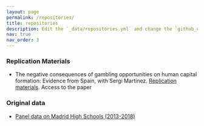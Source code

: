 ```yaml
---
layout: page
permalink: /repositories/
title: repositories
description: Edit the `_data/repositories.yml` and change the `github_users` and `github_repos` lists to include your own GitHub profile and repositories.
nav: true
nav_order: 3
---
```

### Replication Materials

- The negative consequences of gambling opportunities on human capital formation: Evidence from Spain, with Sergi Martínez. [Replication materials](http://github.com/marespadafor/replication_gambling). Access to the paper

### Original data
- [Panel data on Madrid High Schools (2013-2018)](https://dataverse.harvard.edu/dataset.xhtml?persistentId=doi:10.7910/DVN/K4NSBK)

